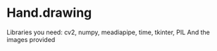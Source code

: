 # Hand.drawing
Libraries you  need: cv2, numpy, meadiapipe, time,  tkinter, PIL
And the images provided
